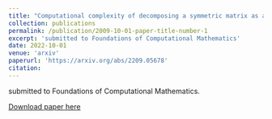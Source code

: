 ```yaml
---
title: "Computational complexity of decomposing a symmetric matrix as a sum of positive semidefinite and diagonal matrices"
collection: publications
permalink: /publication/2009-10-01-paper-title-number-1
excerpt: 'submitted to Foundations of Computational Mathematics'
date: 2022-10-01
venue: 'arxiv'
paperurl: 'https://arxiv.org/abs/2209.05678'
citation:
---
```


submitted to Foundations of Computational Mathematics.

[Download paper here](http://academicpages.github.io/files/lowrankDiag.pdf)

<!-- Recommended citation: Your Name, You. (2009). "Paper Title Number 1." <i>Journal 1</i>. 1(1). -->
